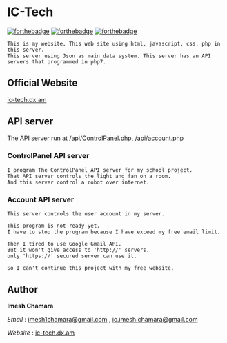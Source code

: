 # IC-Tech
[![forthebadge](https://forthebadge.com/images/badges/uses-html.svg)](https://forthebadge.com)
[![forthebadge](https://forthebadge.com/images/badges/uses-js.svg)](https://forthebadge.com)
[![forthebadge](https://forthebadge.com/images/badges/uses-css.svg)](https://forthebadge.com)

```
This is my website. This web site using html, javascript, css, php in this server.
This server using Json as main data system. This server has an API servers that programmed in php7.
```

## Official Website

[ic-tech.dx.am](http://ic-tech.dx.am)


## API server
The API server run at [/api/ControlPanel.php](http://ic-tech.dx.am/api/ControlPanel.php), [/api/account.php](http://ic-tech.dx.am/api/account.php)
### ControlPanel API server
```
I program The ControlPanel API server for my school project.
That API server controls the light and fan on a room.
And this server control a robot over internet.
```
### Account API server
```
This server controls the user account in my server.

This program is not ready yet.
I have to stop the program because I have exceed my free email limit.

Then I tired to use Google Gmail API.
But it won't give access to 'http://' servers.
only 'https://' secured server can use it.

So I can't continue this project with my free website.
```

## Author

**Imesh Chamara**

*Email* : [imesh1chamara@gmail.com](mailto:imesh1chamara@gmail.com) , [ic.imesh.chamara@gmail.com](mailto:ic.imesh.chamara@gmail.com)

*Website* : [ic-tech.dx.am](http://ic-tech.dx.am)
